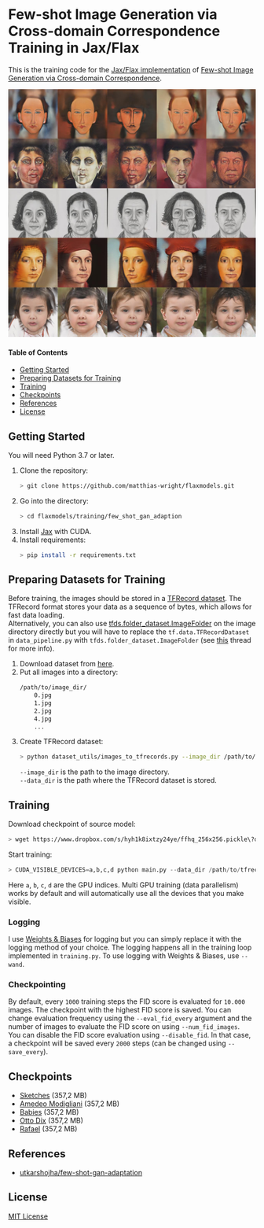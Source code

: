 # Few-shot Image Generation via Cross-domain Correspondence Training in Jax/Flax
This is the training code for the [Jax/Flax implementation](https://github.com/matthias-wright/flaxmodels/tree/main/flaxmodels/few_shot_gan_adaption) of [Few-shot Image Generation via Cross-domain Correspondence](https://arxiv.org/abs/2104.06820).

<div align="center"><img src="images/overview.jpg" alt="img" width="1050"></div>

#### Table of Contents
* [Getting Started](#getting-started)
* [Preparing Datasets for Training](#preparing-datasets-for-training)
* [Training](#training)
* [Checkpoints](#checkpoints)
* [References](#references)
* [License](#license)


## Getting Started
You will need Python 3.7 or later.
 
1. Clone the repository:
   ```sh
   > git clone https://github.com/matthias-wright/flaxmodels.git
   ```
2. Go into the directory:
   ```sh
   > cd flaxmodels/training/few_shot_gan_adaption
   ```
3. Install <a href="https://github.com/google/jax#installation">Jax</a> with CUDA.
4. Install requirements: 
   ```sh
   > pip install -r requirements.txt
   ```

## Preparing Datasets for Training
Before training, the images should be stored in a [TFRecord dataset](https://www.tensorflow.org/tutorials/load_data/tfrecord). The TFRecord format stores your data as a sequence of bytes, which allows for fast data loading.  
Alternatively, you can also use [tfds.folder_dataset.ImageFolder](https://www.tensorflow.org/datasets/api_docs/python/tfds/folder_dataset/ImageFolder) on the image directory directly but you will have to replace the `tf.data.TFRecordDataset` in `data_pipeline.py` with `tfds.folder_dataset.ImageFolder` (see [this](https://github.com/matthias-wright/flaxmodels/issues/8#issue-1020780783) thread for more info).

1. Download dataset from [here](https://github.com/utkarshojha/few-shot-gan-adaptation#choose-the-target-domain).
2. Put all images into a directory:
   ```
   /path/to/image_dir/
       0.jpg
       1.jpg
       2.jpg
       4.jpg
       ... 
   ```
3. Create TFRecord dataset:
   ```sh
   > python dataset_utils/images_to_tfrecords.py --image_dir /path/to/image_dir/ --data_dir /path/to/tfrecord
   ```
   `--image_dir` is the path to the image directory.  
   `--data_dir` is the path where the TFRecord dataset is stored.
   

## Training
Download checkpoint of source model:
```sh
> wget https://www.dropbox.com/s/hyh1k8ixtzy24ye/ffhq_256x256.pickle\?dl\=1 -O ffhq_256x256.pickle
```

Start training:
```python
> CUDA_VISIBLE_DEVICES=a,b,c,d python main.py --data_dir /path/to/tfrecord --source_ckpt_path ffhq_256x256.pickle
```
Here `a`, `b`, `c`, `d` are the GPU indices. Multi GPU training (data parallelism) works by default and will automatically use all the devices that you make visible.


### Logging
I use [Weights & Biases](https://wandb.ai/site) for logging but you can simply replace it with the logging method of your choice. The logging happens all in the training loop implemented in `training.py`. To use logging with Weights & Biases, use `--wand`.

### Checkpointing
By default, every `1000` training steps the FID score is evaluated for `10.000` images. The checkpoint with the highest FID score is saved. You can change evaluation frequency using the `--eval_fid_every` argument and the number of images to evaluate the FID score on using `--num_fid_images`.  
You can disable the FID score evaluation using `--disable_fid`. In that case, a checkpoint will be saved every `2000` steps (can be changed using `--save_every`).


## Checkpoints
* [Sketches](https://www.dropbox.com/s/azr6b316juhme6c/sketches.pickle?dl=1) (357,2 MB)
* [Amedeo Modigliani](https://www.dropbox.com/s/xrh4a7wt2kggn4v/amedeo_modigliani.pickle?dl=1) (357,2 MB)
* [Babies](https://www.dropbox.com/s/ntictyzrisqg5zh/babies.pickle?dl=1) (357,2 MB)
* [Otto Dix](https://www.dropbox.com/s/u1g18nv73uac21m/otto_dix.pickle?dl=1) (357,2 MB)
* [Rafael](https://www.dropbox.com/s/b8w928s4wffuo2c/raphael.pickle?dl=1) (357,2 MB)


## References
* [utkarshojha/few-shot-gan-adaptation](https://github.com/utkarshojha/few-shot-gan-adaptation)


## License
[MIT License](https://opensource.org/licenses/MIT)

